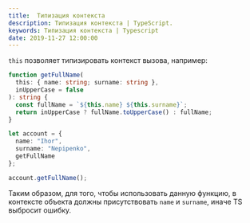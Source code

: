 ```yaml
---
title:  Типизация контекста
description: Типизация контекста | TypeScript.
keywords: Типизация контекста | Typescript
date: 2019-11-27 12:00:00
---
```


`this` позволяет типизировать контекст вызова, например:

```typescript
function getFullName(
  this: { name: string; surname: string },
  inUpperCase = false
): string {
  const fullName = `${this.name} ${this.surname}`;
  return inUpperCase ? fullName.toUpperCase() : fullName;
}

let account = {
  name: "Ihor",
  surname: "Nepipenko",
  getFullName
};

account.getFullName();
```

Таким образом, для того, чтобы использовать данную функцию, в контексте объекта должны присутствовать `name` и `surname`, иначе TS выбросит ошибку.